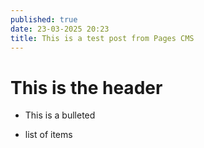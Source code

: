 ```yaml
---
published: true
date: 23-03-2025 20:23
title: This is a test post from Pages CMS
---
```

# This is the header

*   This is a bulleted
    
*   list of items
